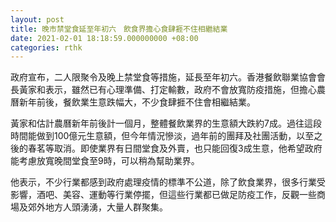 ```yaml
---
layout: post
title: 晚市禁堂食延至年初六　飲食界擔心食肆捱不住相繼結業
date: 2021-02-01 18:18:59.000000000 +08:00
categories: rthk
---
```


政府宣布，二人限聚令及晚上禁堂食等措施，延長至年初六。香港餐飲聯業協會會長黃家和表示，雖然已有心理準備、打定輸數，政府不會放寬防疫措施，但擔心農曆新年前後，餐飲業生意跌幅大，不少食肆捱不住會相繼結業。

黃家和估計農曆新年前後計一個月，整體餐飲業界的生意額大跌約7成。過往這段時間能做到100億元生意額，但今年情況慘淡，過年前的團拜及社團活動，以至之後的春茗等取消。即使業界有日間堂食及外賣，也只能回復3成生意，他希望政府能考慮放寬晚間堂食至9時，可以稍為幫助業界。

他表示，不少行業都感到政府處理疫情的標準不公道，除了飲食業界，很多行業受影響，酒吧、美容、運動等行業停擺，但這些行業都已做足防疫工作，反觀一些商場及郊外地方人頭湧湧，大量人群聚集。

